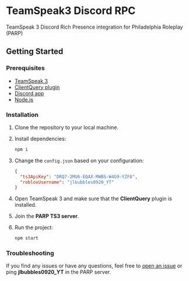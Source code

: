 # TeamSpeak3 Discord RPC  
TeamSpeak 3 Discord Rich Presence integration for Philadelphia Roleplay (PARP)

## Getting Started

### Prerequisites
- [TeamSpeak 3](https://teamspeak.com/en/downloads/#ts3client)
- [ClientQuery plugin](https://www.myteamspeak.com/addons/L2FkZG9ucy85NDNkZDgxNi03ZWYyLTQ4ZDctODJiOC1kNjBjM2I5YjEwYjM)
- [Discord app](https://discord.com/download)
- [Node.js](https://nodejs.org/en)

### Installation
1. Clone the repository to your local machine.
2. Install dependencies:

   ```bash
   npm i
   ```
3. Change the `config.json` based on your configuration:

   ```json
   {
     "ts3ApiKey": "DRQ7-2MU6-EQAX-MWBS-W4G9-YZF8",
     "robloxUsername": "jlbubbles0920_YT"
   }
   ```
4. Open TeamSpeak 3 and make sure that the **ClientQuery** plugin is installed.
5. Join the **PARP TS3 server**.
6. Run the project:  
   ```bash
   npm start
   ```

### Troubleshooting
If you find any issues or have any questions, feel free to [open an issue](https://github.com/JoseMoranUrena523/parp-ts3-discord-rpc/issues) or ping **jlbubbles0920_YT** in the PARP server.
